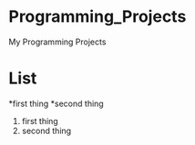 Programming_Projects
====================

My Programming Projects

# List
*first thing
*second thing

1. first thing
2. second thing